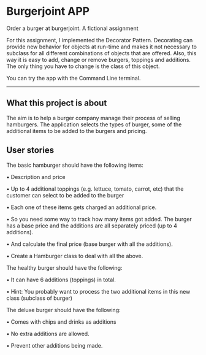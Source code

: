 # Burgerjoint APP

Order a burger at burgerjoint. 
A fictional assignment

For this assignment, I implemented the Decorator Pattern. 
Decorating can provide new behavior for objects at run-time and makes it not necessary to subclass for all different combinations of objects that are offered.
Also, this way it is easy to add, change or remove burgers, toppings and additions. The only thing you have to change is the class of this object.

You can try the app with the Command Line terminal.

----------------------------

What this project is about
---------------------------

The aim is to help a burger company manage their process of selling hamburgers. 
The application selects the types of burger, some of the additional items to be added to the burgers and pricing.

User stories
------------

The basic hamburger should have the following items: 

•	Description and price

•	Up to 4 additional toppings (e.g. lettuce, tomato, carrot, etc) that the customer can select to be added to the burger 

•	Each one of these items gets charged an additional price. 

•	So you need some way to track how many items got added. The burger has a base price and the additions are all separately priced (up to 4 additions). 

•	And calculate the final price (base burger with all the additions). 

•	Create a Hamburger class to deal with all the above. 

The healthy burger should have the following: 

•	It can have 6 additions (toppings) in total. 

•	Hint: You probably want to process the two additional items in this new class (subclass of burger)

The deluxe burger should have the following: 

•	Comes with chips and drinks as additions 

•	No extra additions are allowed. 

•	Prevent other additions being made. 

